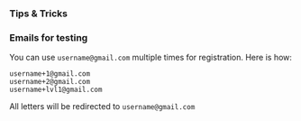 ### Tips & Tricks

### Emails for testing
You can use `username@gmail.com` multiple times for registration.
Here is how:
```
username+1@gmail.com
username+2@gmail.com
username+lvl1@gmail.com
```
All letters will be redirected to `username@gmail.com`
